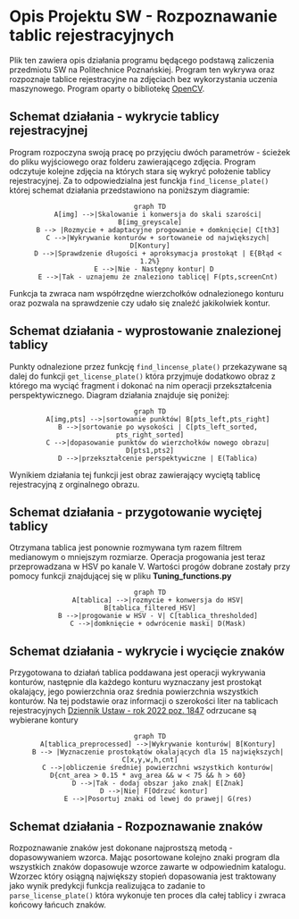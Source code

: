 #  Opis Projektu SW - Rozpoznawanie tablic rejestracyjnych

Plik ten zawiera opis działania programu będącego podstawą zaliczenia przedmiotu SW na Politechnice Poznańskiej. Program ten wykrywa oraz rozpoznaje tablice rejestracyjne na zdjęciach bez wykorzystania uczenia maszynowego. Program oparty o bibliotekę [OpenCV](https://opencv.org/).

## Schemat działania - wykrycie tablicy rejestracyjnej

Program rozpoczyna swoją pracę po przyjęciu dwóch parametrów - ścieżek do pliku wyjściowego oraz folderu zawierającego zdjęcia.
Program odczytuje kolejne zdjęcia na których stara się wykryć położenie tablicy rejestracyjnej. Za to odpowiedzialna jest funckja ```find_license_plate()``` której schemat działania przedstawiono na poniższym diagramie:
<div align="center">

```mermaid
graph TD
    A[img] -->|Skalowanie i konwersja do skali szarości| B[img_greyscale]
    B --> |Rozmycie + adaptacyjne progowanie + domknięcie| C[th3]
    C -->|Wykrywanie konturów + sortowaneie od największych| D[Kontury]
    D -->|Sprawdzenie długości + aproksymacja prostokąt | E{Błąd < 1.2%}
    E -->|Nie - Następny kontur| D  
    E -->|Tak - uznajemu że znaleziono tablicę| F(pts,screenCnt)
```
</div>

Funkcja ta zwraca nam współrzędne wierzchołków odnalezionego konturu oraz pozwala na sprawdzenie czy udało się znaleźć jakikolwiek kontur.

## Schemat działania - wyprostowanie znalezionej tablicy

Punkty odnalezione przez funkcję ```find_lincense_plate()``` przekazywane są dalej do funkcji ```get_license_plate()``` która przyjmuje dodatkowo obraz z którego ma wyciąć fragment i dokonać na nim operacji przekształcenia perspektywicznego. Diagram działania znajduje się poniżej:

<div align="center">

```mermaid
graph TD
    A[img,pts] -->|sortowanie punktów| B[pts_left,pts_right]
    B -->|sortowanie po wysokości | C[pts_left_sorted, pts_right_sorted]
    C -->|dopasowanie punktów do wierzchołków nowego obrazu| D[pts1,pts2]
    D -->|przekształcenie perspektywiczne | E(Tablica)
```
</div>

Wynikiem działania tej funkcji jest obraz zawierający wyciętą tablicę rejestracyjną z orginalnego obrazu.

## Schemat działania - przygotowanie wyciętej tablicy
Otrzymana tablica jest ponownie rozmywana tym razem filtrem medianowym o mniejszym rozmiarze. Operacja progowania jest teraz przeprowadzana w HSV po kanale V. Wartości progów dobrane zostały przy pomocy funkcji znajdującej się w pliku **Tuning_functions.py**

<div align="center">

```mermaid
graph TD
    A[tablica] -->|rozmycie + konwersja do HSV| B[tablica_filtered_HSV]
    B -->|progowanie w HSV - V| C[tablica_thresholded]
    C -->|domknięcie + odwrócenie maski| D(Mask)
```
</div>

## Schemat działania - wykrycie i wycięcie znaków

Przygotowana to działań tablica poddawana jest operacji wykrywania konturów, następnie dla każdego konturu wyznaczany jest prostokąt okalający, jego powierzchnia oraz średnia powierzchnia wszystkich konturów. Na tej podstawie oraz informacji o szerokości liter na tablicach rejestracyjnych [Dziennik Ustaw - rok 2022 poz. 1847](https://www.infor.pl/akt-prawny/DZU.2022.245.0001847,metryka,rozporzadzenie-ministra-infrastruktury-w-sprawie-rejestracji-i-oznaczania-pojazdow-wymagan-dla-tablic-rejestracyjnych-oraz-wzorow-innych-dokumentow-zwiazanych-z-rejestracja-pojazdow.html#google_vignette) odrzucane są wybierane kontury
<div align="center">

```mermaid
graph TD
    A[tablica_preprocessed] -->|Wykrywanie konturów| B[Kontury]
    B --> |Wyznaczenie prostokątów okalających dla 15 największych| C[x,y,w,h,cnt]
    C -->|obliczenie średniej powierzchni wszystkich konturów| D{cnt_area > 0.15 * avg_area && w < 75 && h > 60} 
    D -->|Tak - dodaj obszar jako znak| E[Znak]
    D -->|Nie| F[Odrzuć kontur]  
    E -->|Posortuj znaki od lewej do prawej| G(res)
```
</div>

## Schemat działania - Rozpoznawanie znaków

Rozpoznawanie znaków jest dokonane najprostszą metodą - dopasowywaniem wzorca. Mając posortowane kolejno znaki program dla wszystkich znaków dopasowuje wzorce zawarte w odpowiednim katalogu. Wzorzec który osiągną największy stopień dopasowania jest traktowany jako wynik predykcji funkcja realizująca to zadanie to ```parse_license_plate()``` która wykonuje ten proces dla całej tablicy i zwraca końcowy łańcuch znaków.
